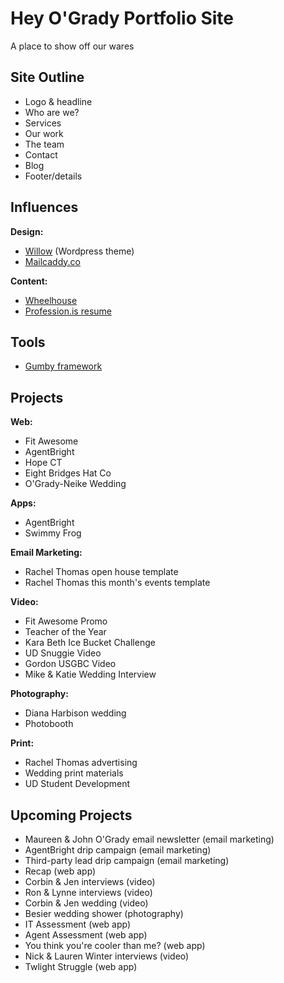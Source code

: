 Hey O'Grady Portfolio Site
==========================
A place to show off our wares

Site Outline
------------

* Logo & headline
* Who are we?
* Services
* Our work
* The team
* Contact
* Blog
* Footer/details

Influences
----------

**Design:**
* [Willow](http://themeforest.net/item/willow-a-one-page-multipurpose-theme/full_screen_preview/7718163) (Wordpress theme)
* [Mailcaddy.co](https://mailcaddy.co/)

**Content:**
* [Wheelhouse](http://inwheelhouse.com/)
* [Profession.is resume](http://wentin.github.io/profession.is/#/edit/anonymous:-JlRMc7O7JffXpcZixoS)

Tools
-----

* [Gumby framework](http://gumbyframework.com/)

Projects
--------

**Web:**
* Fit Awesome
* AgentBright
* Hope CT
* Eight Bridges Hat Co
* O'Grady-Neike Wedding

**Apps:**
* AgentBright
* Swimmy Frog

**Email Marketing:**
* Rachel Thomas open house template
* Rachel Thomas this month's events template

**Video:**
* Fit Awesome Promo
* Teacher of the Year
* Kara Beth Ice Bucket Challenge
* UD Snuggie Video
* Gordon USGBC Video
* Mike & Katie Wedding Interview

**Photography:**
* Diana Harbison wedding
* Photobooth

**Print:**
* Rachel Thomas advertising
* Wedding print materials
* UD Student Development

Upcoming Projects
-----------------

* Maureen & John O'Grady email newsletter (email marketing)
* AgentBright drip campaign (email marketing)
* Third-party lead drip campaign (email marketing)
* Recap (web app)
* Corbin & Jen interviews (video)
* Ron & Lynne interviews (video)
* Corbin & Jen wedding (video)
* Besier wedding shower (photography)
* IT Assessment (web app)
* Agent Assessment (web app)
* You think you're cooler than me? (web app)
* Nick & Lauren Winter interviews (video)
* Twlight Struggle (web app)
